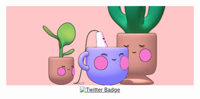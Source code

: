 <div id="header" align="center">
   <img src="https://raw.githubusercontent.com/KawaiiTeaCup/.github/main/profile/Chilling%20Tea%20-%20Copy%401-1280x544%20(1).jpg" width="max"/>
   <div id="badges">
      <a href="https://twitter.com/TeaLover1M">
      <img src="https://img.shields.io/badge/Twitter-%231DA1F2.svg?style=for-the-badge&logo=Twitter&logoColor=white" alt="Twitter Badge" />
      </a>
   </div>
</div>
